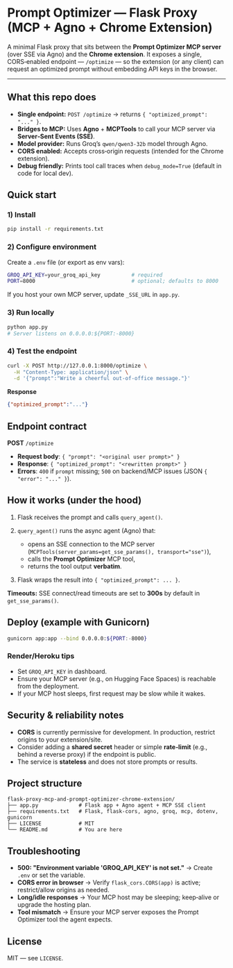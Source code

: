 # Prompt Optimizer — Flask Proxy (MCP + Agno + Chrome Extension)

A minimal Flask proxy that sits between the **Prompt Optimizer MCP server** (over SSE via Agno) and the **Chrome extension**. It exposes a single, CORS‑enabled endpoint — `/optimize` — so the extension (or any client) can request an optimized prompt without embedding API keys in the browser.

---

## What this repo does

* **Single endpoint:** `POST /optimize` → returns `{ "optimized_prompt": "..." }`.
* **Bridges to MCP:** Uses **Agno** + **MCPTools** to call your MCP server via **Server‑Sent Events (SSE)**.
* **Model provider:** Runs Groq’s `qwen/qwen3-32b` model through Agno.
* **CORS enabled:** Accepts cross‑origin requests (intended for the Chrome extension).
* **Debug friendly:** Prints tool call traces when `debug_mode=True` (default in code for local dev).

## Quick start

### 1) Install

```bash
pip install -r requirements.txt
```

### 2) Configure environment

Create a `.env` file (or export as env vars):

```bash
GROQ_API_KEY=your_groq_api_key          # required
PORT=8000                               # optional; defaults to 8000
```

If you host your own MCP server, update `_SSE_URL` in `app.py`.

### 3) Run locally

```bash
python app.py
# Server listens on 0.0.0.0:${PORT:-8000}
```

### 4) Test the endpoint

```bash
curl -X POST http://127.0.0.1:8000/optimize \
  -H "Content-Type: application/json" \
  -d '{"prompt":"Write a cheerful out-of-office message."}'
```

**Response**

```json
{"optimized_prompt":"..."}
```

## Endpoint contract

**POST** `/optimize`

* **Request body**: `{ "prompt": "<original user prompt>" }`
* **Response**: `{ "optimized_prompt": "<rewritten prompt>" }`
* **Errors**: `400` if `prompt` missing; `500` on backend/MCP issues (JSON `{ "error": "..." }`).

## How it works (under the hood)

1. Flask receives the prompt and calls `query_agent()`.
2. `query_agent()` runs the async agent (Agno) that:

   * opens an SSE connection to the MCP server (`MCPTools(server_params=get_sse_params(), transport="sse")`),
   * calls the **Prompt Optimizer** MCP tool,
   * returns the tool output **verbatim**.
3. Flask wraps the result into `{ "optimized_prompt": ... }`.

**Timeouts:** SSE connect/read timeouts are set to **300s** by default in `get_sse_params()`.

## Deploy (example with Gunicorn)

```bash
gunicorn app:app --bind 0.0.0.0:${PORT:-8000}
```

### Render/Heroku tips

* Set `GROQ_API_KEY` in dashboard.
* Ensure your MCP server (e.g., on Hugging Face Spaces) is reachable from the deployment.
* If your MCP host sleeps, first request may be slow while it wakes.

## Security & reliability notes

* **CORS** is currently permissive for development. In production, restrict origins to your extension/site.
* Consider adding a **shared secret** header or simple **rate‑limit** (e.g., behind a reverse proxy) if the endpoint is public.
* The service is **stateless** and does not store prompts or results.

## Project structure

```
flask-proxy-mcp-and-prompt-optimizer-chrome-extension/
├── app.py             # Flask app + Agno agent + MCP SSE client
├── requirements.txt   # Flask, flask-cors, agno, groq, mcp, dotenv, gunicorn
├── LICENSE            # MIT
└── README.md          # You are here
```

## Troubleshooting

* **500: "Environment variable 'GROQ\_API\_KEY' is not set."** → Create `.env` or set the variable.
* **CORS error in browser** → Verify `flask_cors.CORS(app)` is active; restrict/allow origins as needed.
* **Long/idle responses** → Your MCP host may be sleeping; keep‑alive or upgrade the hosting plan.
* **Tool mismatch** → Ensure your MCP server exposes the Prompt Optimizer tool the agent expects.

## License

MIT — see `LICENSE`.
